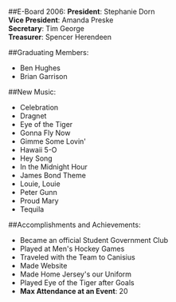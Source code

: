 ##E-Board 2006:
__President__: Stephanie Dorn  
__Vice President__: Amanda Preske  
__Secretary__: Tim George  
__Treasurer__: Spencer Herendeen  

##Graduating Members:
* Ben Hughes
* Brian Garrison

##New Music:
* Celebration
* Dragnet
* Eye of the Tiger
* Gonna Fly Now
* Gimme Some Lovin'
* Hawaii 5-O
* Hey Song
* In the Midnight Hour
* James Bond Theme
* Louie, Louie
* Peter Gunn
* Proud Mary
* Tequila

##Accomplishments and Achievements:
* Became an official Student Government Club
* Played at Men's Hockey Games
* Traveled with the Team to Canisius
* Made Website
* Made Home Jersey's our Uniform
* Played Eye of the Tiger after Goals
* __Max Attendance at an Event__: 20
